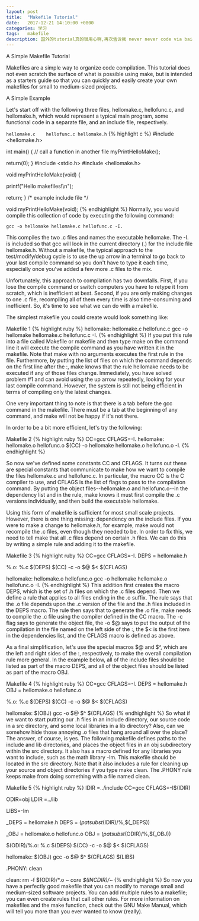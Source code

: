 ```yaml
---
layout: post
title:  "Makefile Tutorial"
date:   2017-12-21 14:10:00 +0800
categories: 学习
tags:   makefile
description: 国外的tutorial真的很用心啊,再次告诉我 never never code via baidu!
---
```


A Simple Makefile Tutorial

Makefiles are a simple way to organize code compilation. This tutorial does not even scratch the surface of what is possible using make, but is intended as a starters guide so that you can quickly and easily create your own makefiles for small to medium-sized projects.

A Simple Example

Let's start off with the following three files, hellomake.c, hellofunc.c, and hellomake.h, which would represent a typical main program, some functional code in a separate file, and an include file, respectively.

`hellomake.c	hellofunc.c	hellomake.h`
{% highlight c %}
#include <hellomake.h>

int main() {
// call a function in another file
myPrintHelloMake();

return(0);
}
#include <stdio.h>
#include <hellomake.h>

void myPrintHelloMake(void) {

printf("Hello makefiles!\n");

return;
}
/*
example include file
*/

void myPrintHelloMake(void);
{% endhighlight %}
Normally, you would compile this collection of code by executing the following command:

`gcc -o hellomake hellomake.c hellofunc.c -I.`

This compiles the two .c files and names the executable hellomake. The -I. is included so that gcc will look in the current directory (.) for the include file hellomake.h. Without a makefile, the typical approach to the test/modify/debug cycle is to use the up arrow in a terminal to go back to your last compile command so you don't have to type it each time, especially once you've added a few more .c files to the mix.

Unfortunately, this approach to compilation has two downfalls. First, if you lose the compile command or switch computers you have to retype it from scratch, which is inefficient at best. Second, if you are only making changes to one .c file, recompiling all of them every time is also time-consuming and inefficient. So, it's time to see what we can do with a makefile.

The simplest makefile you could create would look something like:

Makefile 1
{% highlight ruby %}
hellomake: hellomake.c hellofunc.c
    gcc -o hellomake hellomake.c hellofunc.c -I.
{% endhighlight %}
If you put this rule into a file called Makefile or makefile and then type make on the command line it will execute the compile command as you have written it in the makefile. Note that make with no arguments executes the first rule in the file. Furthermore, by putting the list of files on which the command depends on the first line after the :, make knows that the rule hellomake needs to be executed if any of those files change. Immediately, you have solved problem #1 and can avoid using the up arrow repeatedly, looking for your last compile command. However, the system is still not being efficient in terms of compiling only the latest changes.

One very important thing to note is that there is a tab before the gcc command in the makefile. There must be a tab at the beginning of any command, and make will not be happy if it's not there.

In order to be a bit more efficient, let's try the following:

Makefile 2
{% highlight ruby %}
    CC=gcc
    CFLAGS=-I.
    hellomake: hellomake.o hellofunc.o
         $(CC) -o hellomake hellomake.o hellofunc.o -I.
{% endhighlight %}

So now we've defined some constants CC and CFLAGS. It turns out these are special constants that communicate to make how we want to compile the files hellomake.c and hellofunc.c. In particular, the macro CC is the C compiler to use, and CFLAGS is the list of flags to pass to the compilation command. By putting the object files--hellomake.o and hellofunc.o--in the dependency list and in the rule, make knows it must first compile the .c versions individually, and then build the executable hellomake.

Using this form of makefile is sufficient for most small scale projects. However, there is one thing missing: dependency on the include files. If you were to make a change to hellomake.h, for example, make would not recompile the .c files, even though they needed to be. In order to fix this, we need to tell make that all .c files depend on certain .h files. We can do this by writing a simple rule and adding it to the makefile.

Makefile 3
{% highlight ruby %}
CC=gcc
CFLAGS=-I.
DEPS = hellomake.h

%.o: %.c $(DEPS)
	$(CC) -c -o $@ $< $(CFLAGS)

hellomake: hellomake.o hellofunc.o
	gcc -o hellomake hellomake.o hellofunc.o -I.
{% endhighlight %}
This addition first creates the macro DEPS, which is the set of .h files on which the .c files depend. Then we define a rule that applies to all files ending in the .o suffix. The rule says that the .o file depends upon the .c version of the file and the .h files included in the DEPS macro. The rule then says that to generate the .o file, make needs to compile the .c file using the compiler defined in the CC macro. The -c flag says to generate the object file, the -o $@ says to put the output of the compilation in the file named on the left side of the :, the $< is the first item in the dependencies list, and the CFLAGS macro is defined as above.

As a final simplification, let's use the special macros $@ and $^, which are the left and right sides of the :, respectively, to make the overall compilation rule more general. In the example below, all of the include files should be listed as part of the macro DEPS, and all of the object files should be listed as part of the macro OBJ.

Makefile 4
{% highlight ruby %}
CC=gcc
CFLAGS=-I.
DEPS = hellomake.h
OBJ = hellomake.o hellofunc.o

%.o: %.c $(DEPS)
	$(CC) -c -o $@ $< $(CFLAGS)

hellomake: $(OBJ)
	gcc -o $@ $^ $(CFLAGS)
{% endhighlight %}
So what if we want to start putting our .h files in an include directory, our source code in a src directory, and some local libraries in a lib directory? Also, can we somehow hide those annoying .o files that hang around all over the place? The answer, of course, is yes. The following makefile defines paths to the include and lib directories, and places the object files in an obj subdirectory within the src directory. It also has a macro defined for any libraries you want to include, such as the math library -lm. This makefile should be located in the src directory. Note that it also includes a rule for cleaning up your source and object directories if you type make clean. The .PHONY rule keeps make from doing something with a file named clean.

Makefile 5
{% highlight ruby %}
IDIR =../include
CC=gcc
CFLAGS=-I$(IDIR)

ODIR=obj
LDIR =../lib

LIBS=-lm

_DEPS = hellomake.h
DEPS = $(patsubst %,$(IDIR)/%,$(_DEPS))

_OBJ = hellomake.o hellofunc.o
OBJ = $(patsubst %,$(ODIR)/%,$(_OBJ))


$(ODIR)/%.o: %.c $(DEPS)
	$(CC) -c -o $@ $< $(CFLAGS)

hellomake: $(OBJ)
	gcc -o $@ $^ $(CFLAGS) $(LIBS)

.PHONY: clean

clean:
	rm -f $(ODIR)/*.o *~ core $(INCDIR)/*~
{% endhighlight %}
So now you have a perfectly good makefile that you can modify to manage small and medium-sized software projects. You can add multiple rules to a makefile; you can even create rules that call other rules. For more information on makefiles and the make function, check out the GNU Make Manual, which will tell you more than you ever wanted to know (really).
